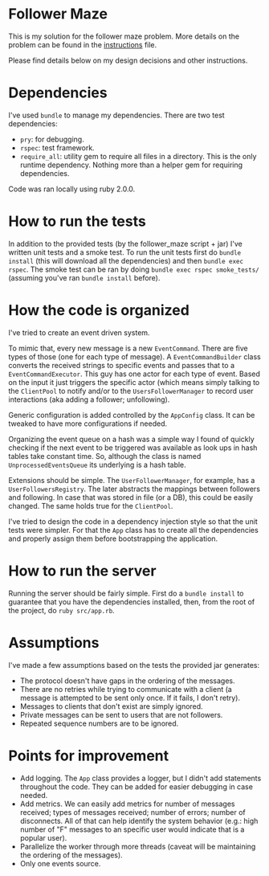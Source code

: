 # Follower Maze
This is my solution for the follower maze problem. 
More details on the problem can be found in the [instructions](instructions.md) file.

Please find details below on my design decisions and other instructions.

# Dependencies
I've used `bundle` to manage my dependencies. There are two test dependencies:
 - `pry`: for debugging.
 - `rspec`: test framework.
 - `require_all`: utility gem to require all files in a directory. This is the only runtime dependency. Nothing more than a helper gem for requiring dependencies.

Code was ran locally using ruby 2.0.0.

# How to run the tests
In addition to the provided tests (by the follower_maze script + jar) I've written unit tests and a smoke test. To run the unit tests first do `bundle install` (this will download all the dependencies) and then `bundle exec rspec`. The smoke test can be ran by doing `bundle exec rspec smoke_tests/` (assuming you've ran `bundle install` before).

# How the code is organized
I've tried to create an event driven system. 

To mimic that, every new message is a new `EventCommand`. There are five types of those (one for each type of message). A `EventCommandBuilder` class converts the received strings to specific events and passes that to a `EventCommandExecutor`. This guy has one actor for each type of event. Based on the input it just triggers the specific actor (which means simply talking to the `ClientPool` to notify and/or to the `UsersFollowerManager` to record user interactions (aka adding a follower; unfollowing).

Generic configuration is added controlled by the `AppConfig` class. It can be tweaked to have more configurations if needed.

Organizing the event queue on a hash was a simple way I found of quickly checking if the next event to be triggered was available as look ups in hash tables take constant time. So, although the class is named `UnprocessedEventsQueue` its underlying is a hash table.

Extensions should be simple. The `UserFollowerManager`, for example, has a `UserFollowersRegistry`. The later abstracts the mappings between followers and following. In case that was stored in file (or a DB), this could be easily changed. The same holds true for the `ClientPool`.

I've tried to design the code in a dependency injection style so that the unit tests were simpler. For that the `App` class has to create all the dependencies and properly assign them before bootstrapping the application.

# How to run the server
Running the server should be fairly simple. First do a `bundle install` to guarantee that you have the dependencies installed, then, from the root of the project, do `ruby src/app.rb`.

# Assumptions
I've made a few assumptions based on the tests the provided jar generates:
- The protocol doesn't have gaps in the ordering of the messages.
- There are no retries while trying to communicate with a client (a message is attempted to be sent only once. If it fails, I don't retry).
- Messages to clients that don't exist are simply ignored.
- Private messages can be sent to users that are not followers.
- Repeated sequence numbers are to be ignored.

# Points for improvement
- Add logging. The `App` class provides a logger, but I didn't add statements throughout the code. They can be added for easier debugging in case needed.
- Add metrics. We can easily add metrics for number of messages received; types of messages received; number of errors; number of disconnects. All of that can help identify the system behavior (e.g.: high number of "F" messages to an specific user would indicate that is a popular user).
- Parallelize the worker through more threads (caveat will be maintaining the ordering of the messages).
- Only one events source.